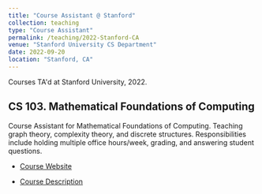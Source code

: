 ```yaml
---
title: "Course Assistant @ Stanford"
collection: teaching
type: "Course Assistant"
permalink: /teaching/2022-Stanford-CA
venue: "Stanford University CS Department"
date: 2022-09-20
location: "Stanford, CA"
---
```


Courses TA'd at Stanford University, 2022.

CS 103. Mathematical Foundations of Computing
---
Course Assistant for Mathematical Foundations of Computing. Teaching graph theory, complexity theory, and discrete structures. Responsibilities include holding multiple office hours/week, grading, and answering student questions.

* [Course Website](https://web.stanford.edu/class/archive/cs/cs103/cs103.1234/)

* [Course Description](https://explorecourses.stanford.edu/search?view=catalog&filter-coursestatus-Active=on&page=0&catalog=&q=CS+103%3A+Mathematical+Foundations+of+Computing&collapse=)

